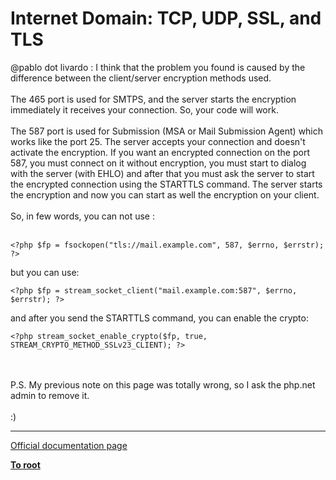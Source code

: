 # Internet Domain: TCP, UDP, SSL, and TLS



@pablo dot livardo  :  I think that the problem you found is caused by the difference between the client/server encryption methods used.<br><br>The 465 port is used for SMTPS, and the server starts the encryption immediately it receives your connection. So, your code will work.<br><br>The 587 port is used for Submission (MSA or Mail Submission Agent) which works like the port 25. The server accepts your connection and doesn&apos;t activate the encryption. If you want an encrypted connection on the port 587, you must connect on it without encryption, you must start to dialog with the server (with EHLO) and after that you must ask the server to start the encrypted connection using the STARTTLS command. The server starts the encryption and now you can start as well the encryption on your client. <br><br>So, in few words, you can not use : <br><br>

```
<?php $fp = fsockopen("tls://mail.example.com", 587, $errno, $errstr);  ?>
```
  

but you can use:

 

```
<?php $fp = stream_socket_client("mail.example.com:587", $errno, $errstr); ?>
```
  

and after you send the STARTTLS command, you can enable the crypto:



```
<?php stream_socket_enable_crypto($fp, true, STREAM_CRYPTO_METHOD_SSLv23_CLIENT); ?>
```
<br><br>P.S. My previous note on this page was totally wrong, so I ask the php.net admin to remove it.<br><br>:)  

---

[Official documentation page](https://www.php.net/manual/en/transports.inet.php)

**[To root](/README.md)**